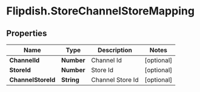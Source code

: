 # Flipdish.StoreChannelStoreMapping

## Properties
Name | Type | Description | Notes
------------ | ------------- | ------------- | -------------
**ChannelId** | **Number** | Channel Id | [optional] 
**StoreId** | **Number** | Store Id | [optional] 
**ChannelStoreId** | **String** | Channel Store Id | [optional] 


